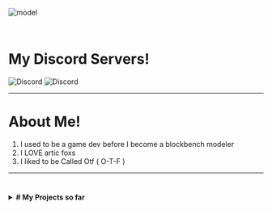 ![model](https://github.com/Otf5shotzz/Otf5shotzz/assets/125575168/4ee6e237-9206-441d-94ec-9860f49c93c1)

```                                                                                              ```

# My Discord Servers!

<img alt="Discord" src="https://img.shields.io/discord/1097241650851479602?style=flat-square&label=Glowing%20Mc&labelColor=%23f6a0d3&color=%23f9c1e2">  <img alt="Discord" src="https://img.shields.io/discord/922867041029984316?style=flat-square&label=Azelea&labelColor=%23f6a0d3&color=%23f9c1e2">

---

#  About Me!

1. I used to be a game dev before I become a blockbench modeler
2. I LOVE artic foxs
3. I liked to be Called Otf ( O-T-F )

---

#
<details>
<summary><b># My Projects so far</b></summary>

---

<table>
    <thead>
      <tr><th colspan=2>Projects</th></tr>
    </thead>
    <tbody>
      <tr>
        <td align="right"><b>Glowing Mc</b> 🍒</td>
        <td>🪵 <b> Azelea</b></td>
      </tr>
      </tr>
    </tbody>
  </table>


```                                                                 ```
# 

<img src="https://github-profile-trophy.vercel.app/?username=khalby786&theme=nord&no-frame=true&margin-w=10&column=7" />
